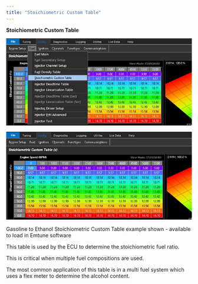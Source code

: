 ```yaml
---
title: "Stoichiometric Custom Table"
---
```


**Stoichiometric Custom Table**&nbsp;


![Image](</img/Z Axis58.jpg>)


![Image](</img/Z Axis59.jpg>)

Gasoline to Ethanol Stoichiometric Custom Table example shown - available to load in Emtune software


This table is used by the ECU to determine the stoichiometric fuel ratio. &nbsp;

This is critical when multiple fuel compositions are used. &nbsp;

The most common application of this table is in a multi fuel system which uses a flex meter to determine the alcohol content. &nbsp;


